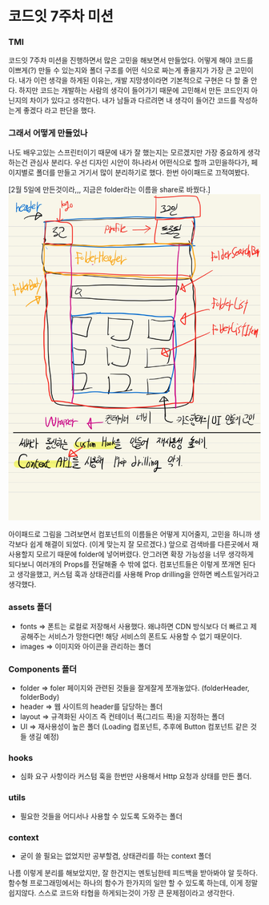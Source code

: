 # 코드잇 7주차 미션

### TMI

코드잇 7주차 미션을 진행하면서 많은 고민을 해보면서 만들었다.
어떻게 해야 코드를 이쁘게(?) 만들 수 있는지와 폴더 구조를 어떤 식으로 짜는게 좋을지가 가장 큰 고민이다.
내가 이런 생각을 하게된 이유는, 개발 지망생이라면 기본적으로 구현은 다 할 줄 안다. 하지만 코드는 개발하는 사람의 생각이 들어가기 때문에 고민해서 만든 코드인지 아닌지의 차이가 있다고 생각한다.
내가 남들과 다르려면 내 생각이 들어간 코드를 작성하는게 좋겠다 라고 판단을 했다.

### 그래서 어떻게 만들었나

나도 배우고있는 스프린터이기 때문에 내가 잘 했는지는 모르겠지만 가장 중요하게 생각하는건 관심사 분리다.
우선 디자인 시안이 하나라서 어떤식으로 할까 고민을하다가, 페이지별로 폴더를 만들고 거기서 많이 분리하기로 했다.
한번 아이패드로 끄적여봤다.

[2월 5일에 만든것이라,,, 지금은 folder라는 이름을 share로 바꿨다.]
![구상도](./구상도.jpg)

아이패드로 그림을 그려보면서 컴포넌트의 이름들은 어떻게 지어줄지, 고민을 하니까 생각보다 쉽게 해결이 되었다. (이게 맞는지 잘 모르겠다.)
앞으로 검색바를 다른곳에서 재사용할지 모르기 때문에 folder에 넣어버렸다. 안그러면 확장 가능성을 너무 생각하게 되다보니 여러개의 Props를 전달해줄 수 밖에 없다.
컴포넌트들은 이렇게 쪼개면 된다고 생각을했고, 커스텀 훅과 상태관리를 사용해 Prop drilling을 안하면 베스트일거라고 생각했다.

### assets 폴더

- fonts => 폰트는 로컬로 저장해서 사용했다. 왜냐하면 CDN 방식보다 더 빠르고 제공해주는 서비스가 망한다면! 해당 서비스의 폰트도 사용할 수 없기 때문이다.
- images => 이미지와 아이콘을 관리하는 폴더

### Components 폴더

- folder => foler 페이지와 관련된 것들을 잘게잘게 쪼개놓았다. (folderHeader, folderBody)
- header => 웹 사이트의 header를 담당하는 폴더
- layout => 규격화된 사이즈 즉 컨테이너 폭(그리드 폭)을 지정하는 폴더
- UI => 재사용성이 높은 폴더 (Loading 컴포넌트, 추후에 Button 컴포넌트 같은 것들 생길 예정)

### hooks

- 심화 요구 사항이라 커스텀 훅을 한번만 사용해서 Http 요청과 상태를 만든 폴더.

### utils

- 필요한 것들을 어디서나 사용할 수 있도록 도와주는 폴더

### context

- 굳이 쓸 필요는 없었지만 공부할겸, 상태관리를 하는 context 폴더

나름 이렇게 분리를 해보았지만, 잘 한건지는 멘토님한테 피드백을 받아봐야 알 듯하다.
함수형 프로그래밍에서는 하나의 함수가 한가지의 일만 할 수 있도록 하는데, 이게 정말 쉽지않다.
스스로 코드와 타협을 하게되는것이 가장 큰 문제점이라고 생각한다.
